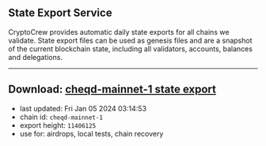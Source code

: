 ## State Export Service
CryptoCrew provides automatic daily state exports for all chains we validate. State export files can be used as genesis files and are a snapshot of the current blockchain state, including all validators, accounts, balances and delegations.

---
**Download: [cheqd-mainnet-1 state export](https://dl.ccvalidators.com/SERVICE/cheqd/cheqd-mainnet-1_export_11406125.json)**
---

- last updated: Fri Jan 05 2024 03:14:53
- chain id: `cheqd-mainnet-1`
- export height: `11406125`
- use for: airdrops, local tests, chain recovery
